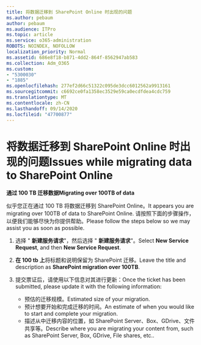 ```yaml
---
title: 将数据迁移到 SharePoint Online 时出现的问题
ms.author: pebaum
author: pebaum
ms.audience: ITPro
ms.topic: article
ms.service: o365-administration
ROBOTS: NOINDEX, NOFOLLOW
localization_priority: Normal
ms.assetid: 686e8f18-b871-4dd2-864f-8562947ab583
ms.collection: Adm_O365
ms.custom:
- "5300030"
- "1885"
ms.openlocfilehash: 277ef2d66c51322c095de3dcc6012562a9913161
ms.sourcegitcommit: c6692ce0fa1358ec3529e59ca0ecdfdea4cdc759
ms.translationtype: MT
ms.contentlocale: zh-CN
ms.lasthandoff: 09/14/2020
ms.locfileid: "47700877"
---
```

# <a name="issues-while-migrating-data-to-sharepoint-online"></a><span data-ttu-id="7d522-102">将数据迁移到 SharePoint Online 时出现的问题</span><span class="sxs-lookup"><span data-stu-id="7d522-102">Issues while migrating data to SharePoint Online</span></span>

<span data-ttu-id="7d522-103">**通过 100 TB 迁移数据**</span><span class="sxs-lookup"><span data-stu-id="7d522-103">**Migrating over 100TB of data**</span></span>

<span data-ttu-id="7d522-104">似乎您正在通过 100 TB 将数据迁移到 SharePoint Online。</span><span class="sxs-lookup"><span data-stu-id="7d522-104">It appears you are migrating over 100TB of data to SharePoint Online.</span></span> <span data-ttu-id="7d522-105">请按照下面的步骤操作，以便我们能够尽快为你提供帮助。</span><span class="sxs-lookup"><span data-stu-id="7d522-105">Please follow the steps below so we may assist you as soon as possible.</span></span> 

1. <span data-ttu-id="7d522-106">选择 " **新建服务请求**"，然后选择 " **新建服务请求**"。</span><span class="sxs-lookup"><span data-stu-id="7d522-106">Select **New Service Request**, and then **New Service Request**.</span></span> 
2. <span data-ttu-id="7d522-107">**在 100 tb 上**将标题和说明保留为 SharePoint 迁移。</span><span class="sxs-lookup"><span data-stu-id="7d522-107">Leave the title and description as **SharePoint migration over 100TB**.</span></span>
3. <span data-ttu-id="7d522-108">提交票证后，请使用以下信息对其进行更新：</span><span class="sxs-lookup"><span data-stu-id="7d522-108">Once the ticket has been submitted, please update it with the following information:</span></span> 

    - <span data-ttu-id="7d522-109">预估的迁移规模。</span><span class="sxs-lookup"><span data-stu-id="7d522-109">Estimated size of your migration.</span></span>
    - <span data-ttu-id="7d522-110">预计想要开始和完成迁移的时间。</span><span class="sxs-lookup"><span data-stu-id="7d522-110">An estimate of when you would like to start and complete your migration.</span></span>
    - <span data-ttu-id="7d522-111">描述从中迁移内容的位置，如 SharePoint Server、Box、GDrive、文件共享等。</span><span class="sxs-lookup"><span data-stu-id="7d522-111">Describe where you are migrating your content from, such as SharePoint Server, Box, GDrive, File shares, etc..</span></span>
